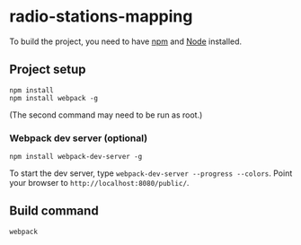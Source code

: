 # radio-stations-mapping

To build the project, you need to have [npm](https://www.npmjs.com/) and [Node](https://nodejs.org/) installed.

## Project setup

```
npm install
npm install webpack -g
```

(The second command may need to be run as root.)

### Webpack dev server (optional)

```
npm install webpack-dev-server -g
```

To start the dev server, type `webpack-dev-server --progress --colors`. Point your browser to `http://localhost:8080/public/`.

## Build command

```
webpack
```

